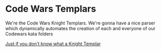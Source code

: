 # Code Wars Templars

We're the Code Wars Knight Templars. We're gonna have a nice parser which dynamically automates the creation of each and everyone of our Codewars kata folders

[Just if you don't know what a Knight Templar](https://en.wikipedia.org/wiki/Knights_Templar)
